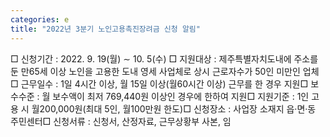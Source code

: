 ```yaml
---
categories: e
title: "2022년 3분기 노인고용촉진장려금 신청 알림"
---
```

□ 신청기간 : 2022. 9. 19(월) ∼ 10. 5(수) □ 지원대상 : 제주특별자치도내에 주소를 둔 만65세 이상 노인을 고용한 도내 영세 사업체로 상시 근로자수가 50인 미만인 업체□ 근무일수 : 1일 4시간 이상, 월 15일 이상(월60시간 이상) 근무를 한 경우 지원□ 보수수준 : 월 보수액이 최저 769,440원 이상인 경우에 한하여 지원□ 지원기준 : 1인 고용 시 월200,000원(최대 5인, 월100만원 한도)□ 신청장소 : 사업장 소재지 읍·면·동 주민센터□ 신청서류 : 신청서, 산정자료, 근무상황부 사본, 임